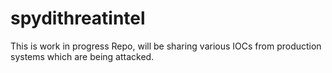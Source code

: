 # spydithreatintel
This is work in progress Repo, will be sharing various IOCs from production systems which are being attacked.
